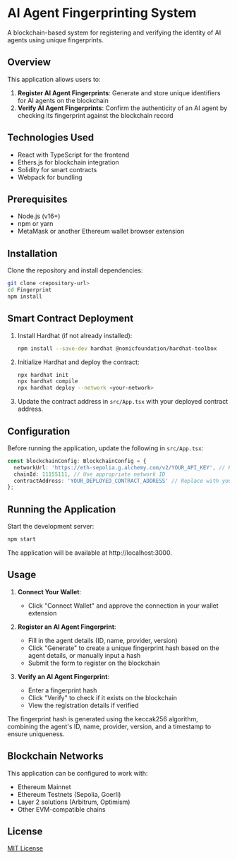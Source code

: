 # AI Agent Fingerprinting System

A blockchain-based system for registering and verifying the identity of AI agents using unique fingerprints.

## Overview

This application allows users to:

1. **Register AI Agent Fingerprints**: Generate and store unique identifiers for AI agents on the blockchain
2. **Verify AI Agent Fingerprints**: Confirm the authenticity of an AI agent by checking its fingerprint against the blockchain record

## Technologies Used

- React with TypeScript for the frontend
- Ethers.js for blockchain integration
- Solidity for smart contracts
- Webpack for bundling

## Prerequisites

- Node.js (v16+)
- npm or yarn
- MetaMask or another Ethereum wallet browser extension

## Installation

Clone the repository and install dependencies:

```bash
git clone <repository-url>
cd Fingerprint
npm install
```

## Smart Contract Deployment

1. Install Hardhat (if not already installed):
   ```bash
   npm install --save-dev hardhat @nomicfoundation/hardhat-toolbox
   ```

2. Initialize Hardhat and deploy the contract:
   ```bash
   npx hardhat init
   npx hardhat compile
   npx hardhat deploy --network <your-network>
   ```

3. Update the contract address in `src/App.tsx` with your deployed contract address.

## Configuration

Before running the application, update the following in `src/App.tsx`:

```typescript
const blockchainConfig: BlockchainConfig = {
  networkUrl: 'https://eth-sepolia.g.alchemy.com/v2/YOUR_API_KEY', // Replace with your provider URL
  chainId: 11155111, // Use appropriate network ID
  contractAddress: 'YOUR_DEPLOYED_CONTRACT_ADDRESS' // Replace with your contract address
};
```

## Running the Application

Start the development server:

```bash
npm start
```

The application will be available at http://localhost:3000.

## Usage

1. **Connect Your Wallet**:
   - Click "Connect Wallet" and approve the connection in your wallet extension

2. **Register an AI Agent Fingerprint**:
   - Fill in the agent details (ID, name, provider, version)
   - Click "Generate" to create a unique fingerprint hash based on the agent details, or manually input a hash
   - Submit the form to register on the blockchain

3. **Verify an AI Agent Fingerprint**:
   - Enter a fingerprint hash
   - Click "Verify" to check if it exists on the blockchain
   - View the registration details if verified

The fingerprint hash is generated using the keccak256 algorithm, combining the agent's ID, name, provider, version, and a timestamp to ensure uniqueness.

## Blockchain Networks

This application can be configured to work with:

- Ethereum Mainnet
- Ethereum Testnets (Sepolia, Goerli)
- Layer 2 solutions (Arbitrum, Optimism)
- Other EVM-compatible chains

## License

[MIT License](LICENSE)